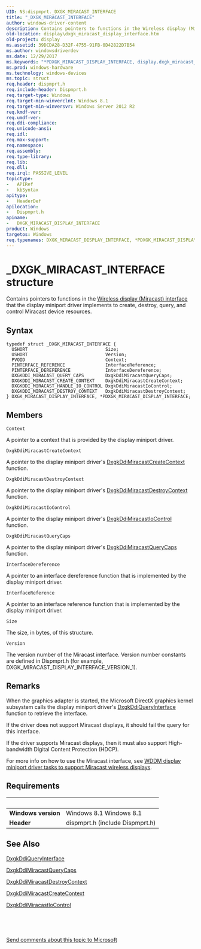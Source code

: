 ```yaml
---
UID: NS:dispmprt._DXGK_MIRACAST_INTERFACE
title: "_DXGK_MIRACAST_INTERFACE"
author: windows-driver-content
description: Contains pointers to functions in the Wireless display (Miracast) interface that the display miniport driver implements to create, destroy, query, and control Miracast device resources.
old-location: display\dxgk_miracast_display_interface.htm
old-project: display
ms.assetid: 39DCDA28-D32F-4755-91FB-0D42822D7B54
ms.author: windowsdriverdev
ms.date: 12/29/2017
ms.keywords: "*PDXGK_MIRACAST_DISPLAY_INTERFACE, display.dxgk_miracast_display_interface, DXGK_MIRACAST_DISPLAY_INTERFACE, PDXGK_MIRACAST_DISPLAY_INTERFACE, _DXGK_MIRACAST_INTERFACE, dispmprt/DXGK_MIRACAST_DISPLAY_INTERFACE, DXGK_MIRACAST_DISPLAY_INTERFACE structure [Display Devices], dispmprt/PDXGK_MIRACAST_DISPLAY_INTERFACE, PDXGK_MIRACAST_DISPLAY_INTERFACE structure pointer [Display Devices]"
ms.prod: windows-hardware
ms.technology: windows-devices
ms.topic: struct
req.header: dispmprt.h
req.include-header: Dispmprt.h
req.target-type: Windows
req.target-min-winverclnt: Windows 8.1
req.target-min-winversvr: Windows Server 2012 R2
req.kmdf-ver: 
req.umdf-ver: 
req.ddi-compliance: 
req.unicode-ansi: 
req.idl: 
req.max-support: 
req.namespace: 
req.assembly: 
req.type-library: 
req.lib: 
req.dll: 
req.irql: PASSIVE_LEVEL
topictype:
-	APIRef
-	kbSyntax
apitype:
-	HeaderDef
apilocation:
-	Dispmprt.h
apiname:
-	DXGK_MIRACAST_DISPLAY_INTERFACE
product: Windows
targetos: Windows
req.typenames: DXGK_MIRACAST_DISPLAY_INTERFACE, *PDXGK_MIRACAST_DISPLAY_INTERFACE
---
```


# _DXGK_MIRACAST_INTERFACE structure
Contains pointers to functions in the <a href="https://msdn.microsoft.com/library/windows/hardware/dn344651">Wireless display (Miracast) interface</a> that the display miniport driver implements to create, destroy, query, and control Miracast device resources.

## Syntax
````
typedef struct _DXGK_MIRACAST_INTERFACE {
  USHORT                             Size;
  USHORT                             Version;
  PVOID                              Context;
  PINTERFACE_REFERENCE               InterfaceReference;
  PINTERFACE_DEREFERENCE             InterfaceDereference;
  DXGKDDI_MIRACAST_QUERY_CAPS        DxgkDdiMiracastQueryCaps;
  DXGKDDI_MIRACAST_CREATE_CONTEXT    DxgkDdiMiracastCreateContext;
  DXGKDDI_MIRACAST_HANDLE_IO_CONTROL DxgkDdiMiracastIoControl;
  DXGKDDI_MIRACAST_DESTROY_CONTEXT   DxgkDdiMiracastDestroyContext;
} DXGK_MIRACAST_DISPLAY_INTERFACE, *PDXGK_MIRACAST_DISPLAY_INTERFACE;
````

## Members


`Context`

A pointer to a context that is provided by the display miniport driver.

`DxgkDdiMiracastCreateContext`

A pointer to the display miniport driver's <a href="..\dispmprt\nc-dispmprt-dxgkddi_miracast_create_context.md">DxgkDdiMiracastCreateContext</a> function.

`DxgkDdiMiracastDestroyContext`

A pointer to the display miniport driver's <a href="..\dispmprt\nc-dispmprt-dxgkddi_miracast_destroy_context.md">DxgkDdiMiracastDestroyContext</a> function.

`DxgkDdiMiracastIoControl`

A pointer to the display miniport driver's <a href="..\dispmprt\nc-dispmprt-dxgkddi_miracast_handle_io_control.md">DxgkDdiMiracastIoControl</a> function.

`DxgkDdiMiracastQueryCaps`

A pointer to the display miniport driver's <a href="..\dispmprt\nc-dispmprt-dxgkddi_miracast_query_caps.md">DxgkDdiMiracastQueryCaps</a> function.

`InterfaceDereference`

A pointer to an interface dereference function that is implemented by the display miniport driver.

`InterfaceReference`

A pointer to an interface reference function that is implemented by the display miniport driver.

`Size`

The size, in bytes, of this structure.

`Version`

The version number of the Miracast interface. Version number constants are defined in Dispmprt.h (for example, DXGK_MIRACAST_DISPLAY_INTERFACE_VERSION_1).

## Remarks
When the graphics adapter is started, the Microsoft DirectX graphics kernel subsystem calls the display miniport driver's <a href="..\dispmprt\nc-dispmprt-dxgkddi_query_interface.md">DxgkDdiQueryInterface</a> function to retrieve the interface.

If the driver does not support Miracast displays, it should fail the query for this interface.

If the driver supports Miracast displays, then it must also support High-bandwidth Digital Content Protection (HDCP).

For more info on how to use the Miracast interface, see <a href="https://msdn.microsoft.com/D67CAC4F-0409-4E8D-A31A-78C3EB473556">WDDM display miniport driver tasks to support Miracast wireless displays</a>.

## Requirements
| &nbsp; | &nbsp; |
| ---- |:---- |
| **Windows version** | Windows 8.1 Windows 8.1 |
| **Header** | dispmprt.h (include Dispmprt.h) |

## See Also

<a href="..\dispmprt\nc-dispmprt-dxgkddi_query_interface.md">DxgkDdiQueryInterface</a>

<a href="..\dispmprt\nc-dispmprt-dxgkddi_miracast_query_caps.md">DxgkDdiMiracastQueryCaps</a>

<a href="..\dispmprt\nc-dispmprt-dxgkddi_miracast_destroy_context.md">DxgkDdiMiracastDestroyContext</a>

<a href="..\dispmprt\nc-dispmprt-dxgkddi_miracast_create_context.md">DxgkDdiMiracastCreateContext</a>

<a href="..\dispmprt\nc-dispmprt-dxgkddi_miracast_handle_io_control.md">DxgkDdiMiracastIoControl</a>

 

 

<a href="mailto:wsddocfb@microsoft.com?subject=Documentation%20feedback [display\display]:%20DXGK_MIRACAST_DISPLAY_INTERFACE structure%20 RELEASE:%20(12/29/2017)&amp;body=%0A%0APRIVACY STATEMENT%0A%0AWe use your feedback to improve the documentation. We don't use your email address for any other purpose, and we'll remove your email address from our system after the issue that you're reporting is fixed. While we're working to fix this issue, we might send you an email message to ask for more info. Later, we might also send you an email message to let you know that we've addressed your feedback.%0A%0AFor more info about Microsoft's privacy policy, see http://privacy.microsoft.com/en-us/default.aspx." title="Send comments about this topic to Microsoft">Send comments about this topic to Microsoft</a>